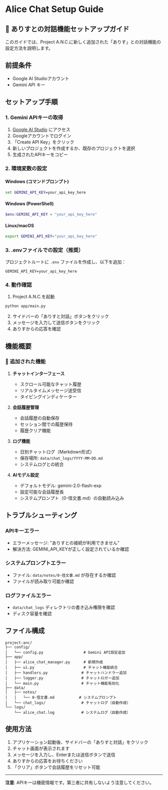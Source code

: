 # Alice Chat Setup Guide

## 🌸 ありすとの対話機能セットアップガイド

このガイドでは、Project A.N.C.に新しく追加された「ありす」との対話機能の設定方法を説明します。

## 前提条件

- Google AI Studioアカウント
- Gemini API キー

## セットアップ手順

### 1. Gemini APIキーの取得

1. [Google AI Studio](https://makersuite.google.com/app/apikey) にアクセス
2. Googleアカウントでログイン
3. 「Create API Key」をクリック
4. 新しいプロジェクトを作成するか、既存のプロジェクトを選択
5. 生成されたAPIキーをコピー

### 2. 環境変数の設定

#### Windows (コマンドプロンプト)
```cmd
set GEMINI_API_KEY=your_api_key_here
```

#### Windows (PowerShell)
```powershell
$env:GEMINI_API_KEY = "your_api_key_here"
```

#### Linux/macOS
```bash
export GEMINI_API_KEY="your_api_key_here"
```

### 3. .envファイルでの設定（推奨）

プロジェクトルートに `.env` ファイルを作成し、以下を追加：

```
GEMINI_API_KEY=your_api_key_here
```

### 4. 動作確認

1. Project A.N.C.を起動
```bash
python app/main.py
```

2. サイドバーの「ありすと対話」ボタンをクリック
3. メッセージを入力して送信ボタンをクリック
4. ありすからの応答を確認

## 機能概要

### 💫 追加された機能

1. **チャットインターフェース**
   - スクロール可能なチャット履歴
   - リアルタイムメッセージ送受信
   - タイピングインディケーター

2. **会話履歴管理**
   - 会話履歴の自動保存
   - セッション間での履歴保持
   - 履歴クリア機能

3. **ログ機能**
   - 日別チャットログ（Markdown形式）
   - 保存場所: `data/chat_logs/YYYY-MM-DD.md`
   - システムログとの統合

4. **AIモデル設定**
   - デフォルトモデル: gemini-2.0-flash-exp
   - 設定可能な会話履歴長
   - システムプロンプト（0-怪文書.md）の自動読み込み

## トラブルシューティング

### APIキーエラー
- エラーメッセージ: "ありすとの接続が利用できません"
- 解決方法: GEMINI_API_KEYが正しく設定されているか確認

### システムプロンプトエラー
- ファイル: `data/notes/0-怪文書.md` が存在するか確認
- ファイルが読み取り可能か確認

### ログファイルエラー
- `data/chat_logs` ディレクトリの書き込み権限を確認
- ディスク容量を確認

## ファイル構成

```
project-anc/
├── config/
│   └── config.py                  # Gemini API設定追加
├── app/
│   ├── alice_chat_manager.py      # 新規作成
│   ├── ui.py                      # チャット機能統合
│   ├── handlers.py               # チャットハンドラー追加
│   ├── logger.py                 # チャットロガー追加
│   └── main.py                   # チャット機能有効化
├── data/
│   ├── notes/
│   │   └── 0-怪文書.md           # システムプロンプト
│   └── chat_logs/                # チャットログ（自動作成）
└── logs/
    └── alice_chat.log            # システムログ（自動作成）
```

## 使用方法

1. アプリケーション起動後、サイドバーの「ありすと対話」をクリック
2. チャット画面が表示されます
3. メッセージを入力し、Enterまたは送信ボタンで送信
4. ありすからの応答をお待ちください
5. 「クリア」ボタンで会話履歴をリセット可能

---

**注意**: APIキーは機密情報です。第三者に共有しないよう注意してください。